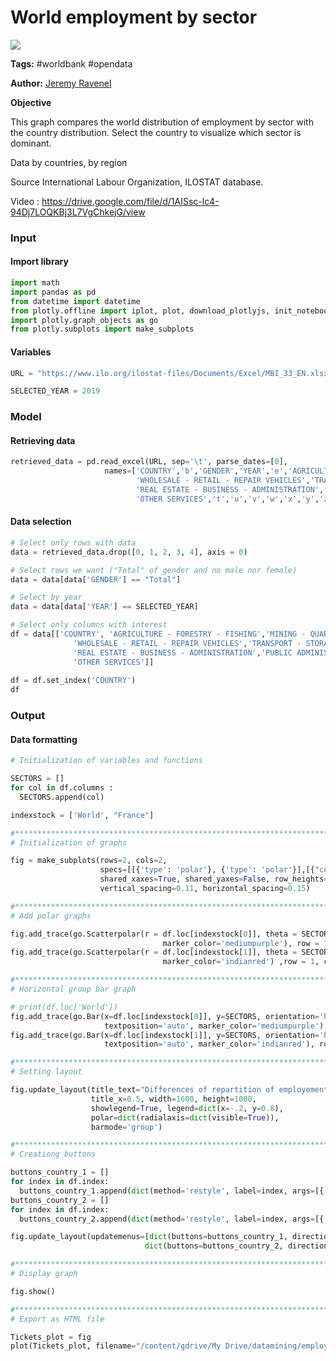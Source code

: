 # World employment by sector

[![](https://naasai-public.s3.eu-west-3.amazonaws.com/open\_in\_naas.svg)](https://app.naas.ai/user-redirect/naas/downloader?url=https://raw.githubusercontent.com/jupyter-naas/awesome-notebooks/master/WorldBank/WorldBank\_World\_employment\_by\_sector.ipynb)

**Tags:** #worldbank #opendata

**Author:** [Jeremy Ravenel](https://www.linkedin.com/in/ACoAAAJHE7sB5OxuKHuzguZ9L6lfDHqw--cdnJg/)

**Objective**

This graph compares the world distribution of employment by sector with the country distribution. Select the country to visualize which sector is dominant.

Data by countries, by region

Source International Labour Organization, ILOSTAT database.

Video : https://drive.google.com/file/d/1AISsc-lc4-94Dj7LOQKBj3L7VgChkejG/view

### Input

#### Import library

```python
import math
import pandas as pd
from datetime import datetime
from plotly.offline import iplot, plot, download_plotlyjs, init_notebook_mode
import plotly.graph_objects as go
from plotly.subplots import make_subplots
```

#### Variables

```python
URL = "https://www.ilo.org/ilostat-files/Documents/Excel/MBI_33_EN.xlsx"

SELECTED_YEAR = 2019
```

### Model

#### Retrieving data

```python
retrieved_data = pd.read_excel(URL, sep='\t', parse_dates=[0],
                     names=['COUNTRY','b','GENDER','YEAR','e','AGRICULTURE - FORESTRY - FISHING','MINING - QUARRYING','MANUFACTURING','UTILITIES','CONSTRUCTION',
                            'WHOLESALE - RETAIL - REPAIR VEHICLES','TRANSPORT - STORAGE - COMMUNICATION','ACCOMODATION - FOOD SERVICES','FINANCE - INSURANCE',
                            'REAL ESTATE - BUSINESS - ADMINISTRATION','PUBLIC ADMINISTRATION - DEFENCE - SOCIAL SECURITY','EDUCATION','HUMAN HEALTH - SOCIAL WORK',
                            'OTHER SERVICES','t','u','v','w','x','y','z','aa','ab','ac','ad','ae','af','ag','ah'])

```

#### Data selection

```python
# Select only rows with data
data = retrieved_data.drop([0, 1, 2, 3, 4], axis = 0)

# Select rows we want ("Total" of gender and no male nor female)
data = data[data['GENDER'] == "Total"]

# Select by year
data = data[data['YEAR'] == SELECTED_YEAR]

# Select only columns with interest
df = data[['COUNTRY', 'AGRICULTURE - FORESTRY - FISHING','MINING - QUARRYING','MANUFACTURING','UTILITIES','CONSTRUCTION',
              'WHOLESALE - RETAIL - REPAIR VEHICLES','TRANSPORT - STORAGE - COMMUNICATION','ACCOMODATION - FOOD SERVICES','FINANCE - INSURANCE',
              'REAL ESTATE - BUSINESS - ADMINISTRATION','PUBLIC ADMINISTRATION - DEFENCE - SOCIAL SECURITY','EDUCATION','HUMAN HEALTH - SOCIAL WORK',
              'OTHER SERVICES']]
               
df = df.set_index('COUNTRY')
df
```

### Output

#### Data formatting

```python
# Initialization of variables and functions

SECTORS = []
for col in df.columns :
  SECTORS.append(col)

indexstock = ['World', "France"]

#***********************************************************************************
# Initialization of graphs

fig = make_subplots(rows=2, cols=2, 
                    specs=[[{'type': 'polar'}, {'type': 'polar'}],[{"colspan": 2}, None]],
                    shared_xaxes=True, shared_yaxes=False, row_heights=[0.3, 0.7],
                    vertical_spacing=0.11, horizontal_spacing=0.15)

#***********************************************************************************
# Add polar graphs

fig.add_trace(go.Scatterpolar(r = df.loc[indexstock[0]], theta = SECTORS, fill = 'toself', name = indexstock[0], 
                                  marker_color='mediumpurple'), row = 1, col = 1)
fig.add_trace(go.Scatterpolar(r = df.loc[indexstock[1]], theta = SECTORS, fill = 'toself', name = indexstock[1], 
                                  marker_color='indianred') ,row = 1, col = 2)

#***********************************************************************************
# Horizontal group bar graph 

# print(df.loc['World'])
fig.add_trace(go.Bar(x=df.loc[indexstock[0]], y=SECTORS, orientation='h', name=indexstock[0], text=df.loc[indexstock[0]], 
                     textposition='auto', marker_color='mediumpurple'), row = 2, col = 1)
fig.add_trace(go.Bar(x=df.loc[indexstock[1]], y=SECTORS, orientation='h', name=indexstock[1], text=df.loc[indexstock[1]], 
                     textposition='auto', marker_color='indianred'), row = 2, col = 1)

#***********************************************************************************
# Setting layout

fig.update_layout(title_text="Differences of repartition of employement by country and sector au " + str(datetime.today()) + " (en %)",
                  title_x=0.5, width=1600, height=1000, 
                  showlegend=True, legend=dict(x=-.2, y=0.8),
                  polar=dict(radialaxis=dict(visible=True)),
                  barmode='group')

#***********************************************************************************
# Creationg buttons

buttons_country_1 = []
for index in df.index:
  buttons_country_1.append(dict(method='restyle', label=index, args=[{'r':[df.loc[index]], 'x':[df.loc[index]], 'name':[index, index], 'text':[df.loc[index]]}, [0, 2]]))
buttons_country_2 = []
for index in df.index:
  buttons_country_2.append(dict(method='restyle', label=index, args=[{'r':[df.loc[index]], 'x':[df.loc[index]], 'name':[index, index], 'text':[df.loc[index]]}, [1, 3]]))

fig.update_layout(updatemenus=[dict(buttons=buttons_country_1, direction="down", pad={"r": 1, "t": 1}, showactive=True, x=0.04, xanchor="left", y=0.69, yanchor="top"),
                              dict(buttons=buttons_country_2, direction="down", pad={"r": 1, "t": 1}, showactive=True, x=0.6, xanchor="left", y=0.69, yanchor="top")])

#***********************************************************************************
# Display graph

fig.show()

#***********************************************************************************
# Export as HTML file

Tickets_plot = fig
plot(Tickets_plot, filename="/content/gdrive/My Drive/datamining/employement_by_sector_and_country.html", auto_open=False)

```
